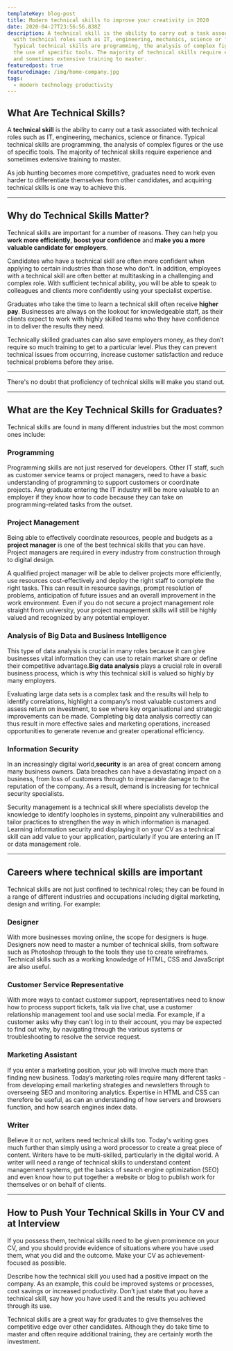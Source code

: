 ```yaml
---
templateKey: blog-post
title: Modern technical skills to improve your creativity in 2020
date: 2020-04-27T23:56:56.838Z
description: A technical skill is the ability to carry out a task associated
  with technical roles such as IT, engineering, mechanics, science or finance.
  Typical technical skills are programming, the analysis of complex figures or
  the use of specific tools. The majority of technical skills require experience
  and sometimes extensive training to master.
featuredpost: true
featuredimage: /img/home-company.jpg
tags:
  - modern technology productivity
---
```

## What Are Technical Skills?

A **technical skill** is the ability to carry out a task associated with technical roles such as IT, engineering, mechanics, science or finance. Typical technical skills are programming, the analysis of complex figures or the use of specific tools. The majority of technical skills require experience and sometimes extensive training to master.

As job hunting becomes more competitive, graduates need to work even harder to differentiate themselves from other candidates, and acquiring technical skills is one way to achieve this.

- - -

## Why do Technical Skills Matter?

Technical skills are important for a number of reasons. They can help you **work more efficiently**, **boost your confidence** and **make you a more valuable candidate for employers**.

Candidates who have a technical skill are often more confident when applying to certain industries than those who don't. In addition, employees with a technical skill are often better at multitasking in a challenging and complex role. With sufficient technical ability, you will be able to speak to colleagues and clients more confidently using your specialist expertise.

Graduates who take the time to learn a technical skill often receive **higher pay**. Businesses are always on the lookout for knowledgeable staff, as their clients expect to work with highly skilled teams who they have confidence in to deliver the results they need.

Technically skilled graduates can also save employers money, as they don’t require so much training to get to a particular level. Plus they can prevent technical issues from occurring, increase customer satisfaction and reduce technical problems before they arise.

- - -

There's no doubt that proficiency of technical skills will make you stand out.

- - -

## What are the Key Technical Skills for Graduates?

Technical skills are found in many different industries but the most common ones include:

### Programming

Programming skills are not just reserved for developers. Other IT staff, such as customer service teams or project managers, need to have a basic understanding of programming to support customers or coordinate projects. Any graduate entering the IT industry will be more valuable to an employer if they know how to code because they can take on programming-related tasks from the outset.

### Project Management

Being able to effectively coordinate resources, people and budgets as a **project manager** is one of the best technical skills that you can have. Project managers are required in every industry from construction through to digital design.

A qualified project manager will be able to deliver projects more efficiently, use resources cost-effectively and deploy the right staff to complete the right tasks. This can result in resource savings, prompt resolution of problems, anticipation of future issues and an overall improvement in the work environment. Even if you do not secure a project management role straight from university, your project management skills will still be highly valued and recognized by any potential employer.

### Analysis of Big Data and Business Intelligence

This type of data analysis is crucial in many roles because it can give businesses vital information they can use to retain market share or define their competitive advantage.**Big data analysis** plays a crucial role in overall business process, which is why this technical skill is valued so highly by many employers.

Evaluating large data sets is a complex task and the results will help to identify correlations, highlight a company’s most valuable customers and assess return on investment, to see where key organisational and strategic improvements can be made. Completing big data analysis correctly can thus result in more effective sales and marketing operations, increased opportunities to generate revenue and greater operational efficiency.

### Information Security

In an increasingly digital world,**security** is an area of great concern among many business owners. Data breaches can have a devastating impact on a business, from loss of customers through to irreparable damage to the reputation of the company. As a result, demand is increasing for technical security specialists.

Security management is a technical skill where specialists develop the knowledge to identify loopholes in systems, pinpoint any vulnerabilities and tailor practices to strengthen the way in which information is managed. Learning information security and displaying it on your CV as a technical skill can add value to your application, particularly if you are entering an IT or data management role.

- - -

## Careers where technical skills are important

Technical skills are not just confined to technical roles; they can be found in a range of different industries and occupations including digital marketing, design and writing. For example:

### Designer

With more businesses moving online, the scope for designers is huge. Designers now need to master a number of technical skills, from software such as Photoshop through to the tools they use to create wireframes. Technical skills such as a working knowledge of HTML, CSS and JavaScript are also useful.

### Customer Service Representative

With more ways to contact customer support, representatives need to know how to process support tickets, talk via live chat, use a customer relationship management tool and use social media. For example, if a customer asks why they can't log in to their account, you may be expected to find out why, by navigating through the various systems or troubleshooting to resolve the service request.

### Marketing Assistant

If you enter a marketing position, your job will involve much more than finding new business. Today’s marketing roles require many different tasks - from developing email marketing strategies and newsletters through to overseeing SEO and monitoring analytics. Expertise in HTML and CSS can therefore be useful, as can an understanding of how servers and browsers function, and how search engines index data.

### Writer

Believe it or not, writers need technical skills too. Today's writing goes much further than simply using a word processor to create a great piece of content. Writers have to be multi-skilled, particularly in the digital world. A writer will need a range of technical skills to understand content management systems, get the basics of search engine optimization (SEO) and even know how to put together a website or blog to publish work for themselves or on behalf of clients.

- - -

## How to Push Your Technical Skills in Your CV and at Interview

If you possess them, technical skills need to be given prominence on your CV, and you should provide evidence of situations where you have used them, what you did and the outcome. Make your CV as achievement-focused as possible.

Describe how the technical skill you used had a positive impact on the company. As an example, this could be improved systems or processes, cost savings or increased productivity. Don’t just state that you have a technical skill, say how you have used it and the results you achieved through its use.

Technical skills are a great way for graduates to give themselves the competitive edge over other candidates. Although they do take time to master and often require additional training, they are certainly worth the investment.